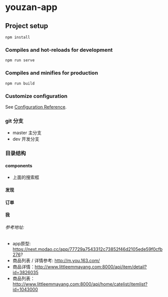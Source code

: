 # youzan-app

## Project setup
```
npm install
```

### Compiles and hot-reloads for development
```
npm run serve
```

### Compiles and minifies for production
```
npm run build
```

### Customize configuration
See [Configuration Reference](https://cli.vuejs.org/config/).

### git 分支
+ master 主分支
+ dev 开发分支

### 目录结构

#### components 
  + 上面的搜索框

#### 发现


#### 订单


#### 我


###### 参考地址:
+ app原型: https://next.modao.cc/app/77729a7543312c73852f46d2105ede59f0cfb276?
+ 商品列表 / 详情参考: http://m.you.163.com/
+ 商品详情：http://www.littleemmayang.com:8000/api/item/detail?id=3826035
+ 商品列表：http://www.littleemmayang.com:8000/api/home/catelist/itemlist?id=1043000